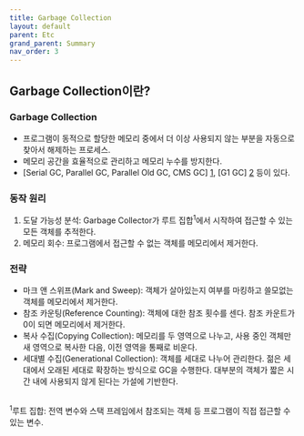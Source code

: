 ```yaml
---
title: Garbage Collection
layout: default
parent: Etc
grand_parent: Summary
nav_order: 3
---
```


## Garbage Collection이란?
### Garbage Collection
- 프로그램이 동적으로 할당한 메모리 중에서 더 이상 사용되지 않는 부분을 자동으로 찾아서 해제하는 프로세스.<br/>
- 메모리 공간을 효율적으로 관리하고 메모리 누수를 방지한다.<br/>
- [Serial GC, Parallel GC, Parallel Old GC, CMS GC] [1], [G1 GC] [2] 등이 있다.<br/>

### 동작 원리
1. 도달 가능성 분석: Garbage Collector가 루트 집합<sup>1</sup>에서 시작하여 접근할 수 있는 모든 객체를 추적한다.<br/>
2. 메모리 회수: 프로그램에서 접근할 수 없는 객체를 메모리에서 제거한다.<br/>

### 전략
- 마크 앤 스위프(Mark and Sweep): 객체가 살아있는지 여부를 마킹하고 쓸모없는 객체를 메모리에서 제거한다.<br/>
- 참조 카운팅(Reference Counting): 객체에 대한 참조 횟수를 센다. 참조 카운트가 0이 되면 메모리에서 제거한다.<br/>
- 복사 수집(Copying Collection): 메모리를 두 영역으로 나누고, 사용 중인 객체만 새 영역으로 복사한 다음, 이전 영역을 통째로 비운다.<br/>
- 세대별 수집(Generational Collection): 객체를 세대로 나누어 관리한다. 젊은 세대에서 오래된 세대로 확장하는 방식으로 GC을 수행한다. 대부분의 객체가 짧은 시간 내에 사용되지 않게 된다는 가설에 기반한다.<br/><br/>

<sup>1</sup>루트 집합: 전역 변수와 스택 프레임에서 참조되는 객체 등 프로그램이 직접 접근할 수 있는 변수.<br/>

[1]: https://mangkyu.tistory.com/119
[2]: garbage%20first%20garbage%20collection.html